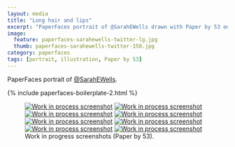 ```yaml
---
layout: media
title: "Long hair and lips"
excerpt: "PaperFaces portrait of @SarahEWells drawn with Paper by 53 on an iPad."
image: 
  feature: paperfaces-sarahewells-twitter-lg.jpg
  thumb: paperfaces-sarahewells-twitter-150.jpg
category: paperfaces
tags: [portrait, illustration, Paper by 53]
---
```


PaperFaces portrait of [@SarahEWells](http://twitter.com/sarahewells).

{% include paperfaces-boilerplate-2.html %}

<figure class="half">
	<a href="{{ site.url }}/images/paperfaces-sarahewells-process-1-lg.jpg"><img src="{{ site.url }}/images/paperfaces-sarahewells-process-1-600.jpg" alt="Work in process screenshot"></a>
	<a href="{{ site.url }}/images/paperfaces-sarahewells-process-2-lg.jpg"><img src="{{ site.url }}/images/paperfaces-sarahewells-process-2-600.jpg" alt="Work in process screenshot"></a>
	<a href="{{ site.url }}/images/paperfaces-sarahewells-process-3-lg.jpg"><img src="{{ site.url }}/images/paperfaces-sarahewells-process-3-600.jpg" alt="Work in process screenshot"></a>
	<a href="{{ site.url }}/images/paperfaces-sarahewells-process-4-lg.jpg"><img src="{{ site.url }}/images/paperfaces-sarahewells-process-4-600.jpg" alt="Work in process screenshot"></a>
	<a href="{{ site.url }}/images/paperfaces-sarahewells-process-5-lg.jpg"><img src="{{ site.url }}/images/paperfaces-sarahewells-process-5-600.jpg" alt="Work in process screenshot"></a>
	<a href="{{ site.url }}/images/paperfaces-sarahewells-process-6-lg.jpg"><img src="{{ site.url }}/images/paperfaces-sarahewells-process-6-600.jpg" alt="Work in process screenshot"></a>
	<a href="{{ site.url }}/images/paperfaces-sarahewells-process-7-lg.jpg"><img src="{{ site.url }}/images/paperfaces-sarahewells-process-7-600.jpg" alt="Work in process screenshot"></a>
	<a href="{{ site.url }}/images/paperfaces-sarahewells-process-8-lg.jpg"><img src="{{ site.url }}/images/paperfaces-sarahewells-process-8-600.jpg" alt="Work in process screenshot"></a>
	<figcaption>Work in progress screenshots (Paper by 53).</figcaption>
</figure>